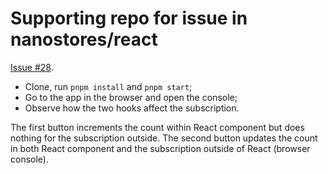 # Supporting repo for issue in nanostores/react

[Issue #28](https://github.com/nanostores/react/issues/28).
 
* Clone, run `pnpm install` and `pnpm start`;
* Go to the app in the browser and open the console;
* Observe how the two hooks affect the subscription.

The first button increments the count within React component but does nothing for the subscription outside. The second button updates the count in both React component and the subscription outside of React (browser console).
